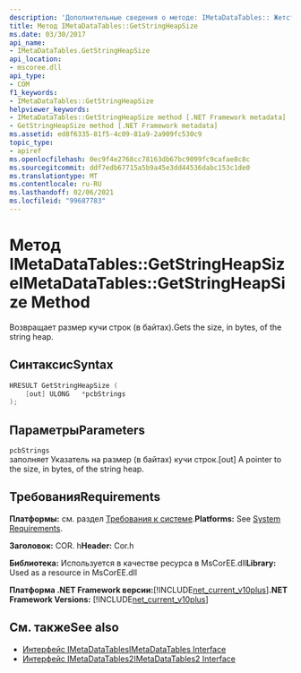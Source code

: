 ```yaml
---
description: 'Дополнительные сведения о методе: IMetaDataTables:: Жетстрингхеапсизе'
title: Метод IMetaDataTables::GetStringHeapSize
ms.date: 03/30/2017
api_name:
- IMetaDataTables.GetStringHeapSize
api_location:
- mscoree.dll
api_type:
- COM
f1_keywords:
- IMetaDataTables::GetStringHeapSize
helpviewer_keywords:
- IMetaDataTables::GetStringHeapSize method [.NET Framework metadata]
- GetStringHeapSize method [.NET Framework metadata]
ms.assetid: ed8f6335-81f5-4c09-81a9-2a909fc530c9
topic_type:
- apiref
ms.openlocfilehash: 0ec9f4e2768cc78163db67bc9099fc9cafae8c8c
ms.sourcegitcommit: ddf7edb67715a5b9a45e3dd44536dabc153c1de0
ms.translationtype: MT
ms.contentlocale: ru-RU
ms.lasthandoff: 02/06/2021
ms.locfileid: "99687783"
---
```

# <a name="imetadatatablesgetstringheapsize-method"></a><span data-ttu-id="5cb41-103">Метод IMetaDataTables::GetStringHeapSize</span><span class="sxs-lookup"><span data-stu-id="5cb41-103">IMetaDataTables::GetStringHeapSize Method</span></span>

<span data-ttu-id="5cb41-104">Возвращает размер кучи строк (в байтах).</span><span class="sxs-lookup"><span data-stu-id="5cb41-104">Gets the size, in bytes, of the string heap.</span></span>  
  
## <a name="syntax"></a><span data-ttu-id="5cb41-105">Синтаксис</span><span class="sxs-lookup"><span data-stu-id="5cb41-105">Syntax</span></span>  
  
```cpp  
HRESULT GetStringHeapSize (  
    [out] ULONG   *pcbStrings  
);  
```  
  
## <a name="parameters"></a><span data-ttu-id="5cb41-106">Параметры</span><span class="sxs-lookup"><span data-stu-id="5cb41-106">Parameters</span></span>  

 `pcbStrings`  
 <span data-ttu-id="5cb41-107">заполняет Указатель на размер (в байтах) кучи строк.</span><span class="sxs-lookup"><span data-stu-id="5cb41-107">[out] A pointer to the size, in bytes, of the string heap.</span></span>  
  
## <a name="requirements"></a><span data-ttu-id="5cb41-108">Требования</span><span class="sxs-lookup"><span data-stu-id="5cb41-108">Requirements</span></span>  

 <span data-ttu-id="5cb41-109">**Платформы:** см. раздел [Требования к системе](../../get-started/system-requirements.md).</span><span class="sxs-lookup"><span data-stu-id="5cb41-109">**Platforms:** See [System Requirements](../../get-started/system-requirements.md).</span></span>  
  
 <span data-ttu-id="5cb41-110">**Заголовок:** COR. h</span><span class="sxs-lookup"><span data-stu-id="5cb41-110">**Header:** Cor.h</span></span>  
  
 <span data-ttu-id="5cb41-111">**Библиотека:** Используется в качестве ресурса в MsCorEE.dll</span><span class="sxs-lookup"><span data-stu-id="5cb41-111">**Library:** Used as a resource in MsCorEE.dll</span></span>  
  
 <span data-ttu-id="5cb41-112">**Платформа .NET Framework версии:**[!INCLUDE[net_current_v10plus](../../../../includes/net-current-v10plus-md.md)]</span><span class="sxs-lookup"><span data-stu-id="5cb41-112">**.NET Framework Versions:** [!INCLUDE[net_current_v10plus](../../../../includes/net-current-v10plus-md.md)]</span></span>  
  
## <a name="see-also"></a><span data-ttu-id="5cb41-113">См. также</span><span class="sxs-lookup"><span data-stu-id="5cb41-113">See also</span></span>

- [<span data-ttu-id="5cb41-114">Интерфейс IMetaDataTables</span><span class="sxs-lookup"><span data-stu-id="5cb41-114">IMetaDataTables Interface</span></span>](imetadatatables-interface.md)
- [<span data-ttu-id="5cb41-115">Интерфейс IMetaDataTables2</span><span class="sxs-lookup"><span data-stu-id="5cb41-115">IMetaDataTables2 Interface</span></span>](imetadatatables2-interface.md)

